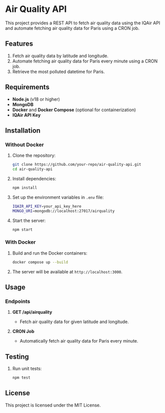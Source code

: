 # Air Quality API

This project provides a REST API to fetch air quality data using the IQAir API and automate fetching air quality data for Paris using a CRON job.

## Features
1. Fetch air quality data by latitude and longitude.
2. Automate fetching air quality data for Paris every minute using a CRON job.
3. Retrieve the most polluted datetime for Paris.

## Requirements
- **Node.js** (v18 or higher)
- **MongoDB**
- **Docker** and **Docker Compose** (optional for containerization)
- **IQAir API Key**

## Installation

### Without Docker
1. Clone the repository:
   ```bash
   git clone https://github.com/your-repo/air-quality-api.git
   cd air-quality-api
   ```

2. Install dependencies:
   ```bash
   npm install
   ```

3. Set up the environment variables in `.env` file:
   ```bash
   IQAIR_API_KEY=your_api_key_here
   MONGO_URI=mongodb://localhost:27017/airquality
   ```

4. Start the server:
   ```bash
   npm start
   ```

### With Docker
1. Build and run the Docker containers:
   ```bash
   docker compose up --build
   ```

2. The server will be available at `http://localhost:3000`.

## Usage
### Endpoints
1. **GET /api/airquality**
   - Fetch air quality data for given latitude and longitude.

2. **CRON Job**
   - Automatically fetch air quality data for Paris every minute.

## Testing
1. Run unit tests:
   ```bash
   npm test
   ```

## License
This project is licensed under the MIT License.
